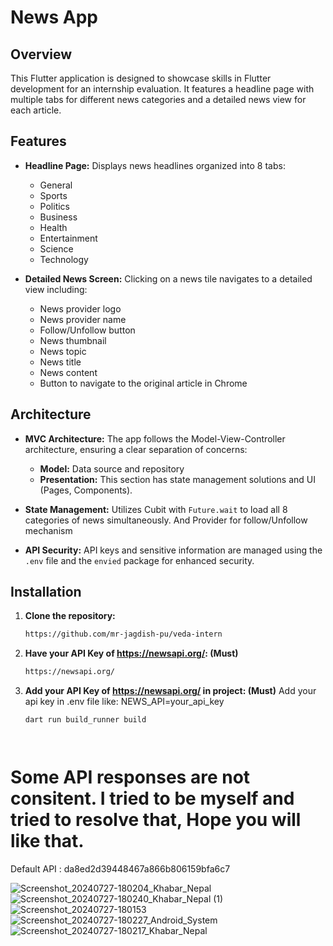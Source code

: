 # News App

## Overview

This Flutter application is designed to showcase skills in Flutter development for an internship evaluation. It features a headline page with multiple tabs for different news categories and a detailed news view for each article.

## Features

- **Headline Page:** Displays news headlines organized into 8 tabs:
    - General
    - Sports
    - Politics
    - Business
    - Health
    - Entertainment
    - Science
    - Technology

- **Detailed News Screen:** Clicking on a news tile navigates to a detailed view including:
    - News provider logo
    - News provider name
    - Follow/Unfollow button
    - News thumbnail
    - News topic
    - News title
    - News content
    - Button to navigate to the original article in Chrome

## Architecture

- **MVC Architecture:** The app follows the Model-View-Controller architecture, ensuring a clear separation of concerns:
    - **Model:** Data source and repository
    - **Presentation:** This section has state management solutions and UI  (Pages, Components).
      

- **State Management:** Utilizes Cubit with `Future.wait` to load all 8 categories of news simultaneously. And Provider for follow/Unfollow mechanism

- **API Security:** API keys and sensitive information are managed using the `.env` file and the `envied` package for enhanced security.

## Installation

1. **Clone the repository:**

   ```bash
   https://github.com/mr-jagdish-pu/veda-intern


2. **Have your API Key of https://newsapi.org/: (Must)**

   ```bash
   https://newsapi.org/


3. **Add your API Key of https://newsapi.org/ in project: (Must)**
   Add your api key in .env file like:
   NEWS_API=your_api_key
   

   ```bash
   dart run build_runner build
   



# Some API responses are not consitent. I tried to be myself and tried to resolve that, Hope you will like that.




Default API : da8ed2d39448467a866b806159bfa6c7

![Screenshot_20240727-180204_Khabar_Nepal](https://github.com/user-attachments/assets/f495105e-7e95-4813-a972-11b23d4d22c3)
![Screenshot_20240727-180240_Khabar_Nepal (1)](https://github.com/user-attachments/assets/f567be3d-ae46-47f3-9057-0041822944c6)
![Screenshot_20240727-180153](https://github.com/user-attachments/assets/16c754ed-6c84-47c0-b67f-1900b9f03861)![Screenshot_20240727-180227_Android_System](https://github.com/user-attachments/assets/c9e66586-da8a-453f-94aa-8baab1cc473e)
![Screenshot_20240727-180217_Khabar_Nepal](https://github.com/user-attachments/assets/1c07c937-67a1-4ba7-bd87-366a3b441405)




